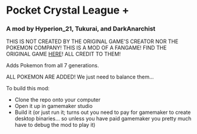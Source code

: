 # Pocket Crystal League +
### A mod by Hyperion_21, Tukurai, and DarkAnarchist

THIS IS NOT CREATED BY THE ORIGINAL GAME'S CREATOR NOR THE POKEMON COMPANY! THIS IS A MOD OF A FANGAME! FIND THE ORIGINAL GAME [HERE](https://moodytail.itch.io/pocket-crystal-league)! ALL CREDIT TO THEM!

Adds Pokemon from all 7 generations.

ALL POKEMON ARE ADDED! We just need to balance them...

To build this mod:
- Clone the repo onto your computer
- Open it up in gamemaker studio
- Build it (or just run it; turns out you need to pay for gamemaker to create desktop binaries... so unless you have paid gamemaker you pretty much have to debug the mod to play it)
